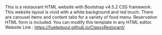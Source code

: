 This is a restaurant HTML website with Bootstrap v4.5.2 CSS framework. This website layout is vivid with a white background and red touch. There are carousel items and content tabs for a variety of food menu. Reservation HTML form is included. You can modify this template in any HTML editor.
Website Link : https://fueledsoul.github.io/ClassyResturant/
